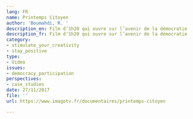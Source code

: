```yaml
---
lang: FR
name: Printemps Citoyen
author: 'Boumahdi, R. '
description_en: Film d’1h20 qui ouvre sur l’avenir de la démocratie
description_fr: Film d’1h20 qui ouvre sur l’avenir de la démocratie
category:
- stimulate_your_creativity
- stay_positive
type:
- Video
issues:
- democracy_participation
perspectives:
- case_studies
date: 27/11/2017
file: ''
url: https://www.imagotv.fr/documentaires/printemps-citoyen

---
```

